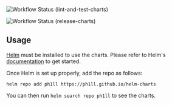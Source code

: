 ![Workflow Status (lint-and-test-charts)](https://img.shields.io/github/workflow/status/ph1ll/helm-charts/lint-and-test-charts/main?label=Workflow%20Status%20%28lint-and-test-charts%29)

![Workflow Status (release-charts)](https://img.shields.io/github/workflow/status/ph1ll/helm-charts/release-charts/main?label=Workflow%20Status%20%28release-charts%29)

## Usage

[Helm](https://helm.sh) must be installed to use the charts.
Please refer to Helm's [documentation](https://helm.sh/docs/) to get started.

Once Helm is set up properly, add the repo as follows:

```console
helm repo add ph1ll https://ph1ll.github.io/helm-charts
```

You can then run `helm search repo ph1ll` to see the charts.